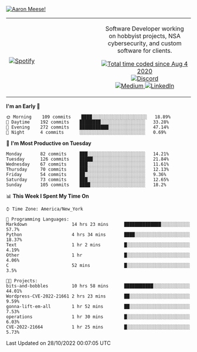 [![Aaron Meese!](https://user-images.githubusercontent.com/17814535/88975338-a2aabf00-d27f-11ea-963f-8a19608716b4.png)](https://github.com/ajmeese7/readme-ascii "README ASCII")

<!-- Modified from project here: https://github.com/novatorem/novatorem -->
<table width="100%">
  <tr>
  <td width="50%">

&nbsp; <br> [![Spotify](https://ajmeese7.vercel.app/api/spotify)](https://open.spotify.com/user/ajmeese)

  </td>
  <td width="50%">
    <p align="center">
    Software Developer working on hobbyist projects, NSA cybersecurity, and custom software for clients.
    </p>
    <p align="center">
      <a href="https://wakatime.com/@f726891d-3b02-46cd-9b60-e8c59f9e2b14">
        <img src="https://wakatime.com/badge/user/f726891d-3b02-46cd-9b60-e8c59f9e2b14.svg" alt="Total time coded since Aug 4 2020" title="WakaTime" />
      </a>
      <a href="http://link.aaronmeese.com/discord">
        <img src="https://img.shields.io/badge/discord-ajmeese7%234835-369?style=flat-square&logo=discord&logoColor=white&color=purple" alt="Discord" title="Discord">
      </a>
      <br />
      <a href="https://link.aaronmeese.com/medium">
        <img src="https://img.shields.io/badge/medium-ajmeese7-1DB954?style=flat-square&logo=medium&logoColor=white" alt="Medium" title="Medium">
      </a>
      <a href="https://link.aaronmeese.com/linkedin">
        <img src="https://img.shields.io/badge/linkedIn-aaronmeese-1DB954?style=flat-square&logo=linkedin&logoColor=white&color=blue" alt="LinkedIn" title="LinkedIn">
      </a>
    </p>
  </td>

</table>

[//]: <> (The `&nbsp;` is to have Aphelion take up more space)

<!--START_SECTION:waka-->
**I'm an Early 🐤** 

```text
🌞 Morning    109 commits    ████░░░░░░░░░░░░░░░░░░░░░   18.89% 
🌆 Daytime    192 commits    ████████░░░░░░░░░░░░░░░░░   33.28% 
🌃 Evening    272 commits    ███████████░░░░░░░░░░░░░░   47.14% 
🌙 Night      4 commits      ░░░░░░░░░░░░░░░░░░░░░░░░░   0.69%

```
📅 **I'm Most Productive on Tuesday** 

```text
Monday       82 commits     ███░░░░░░░░░░░░░░░░░░░░░░   14.21% 
Tuesday      126 commits    █████░░░░░░░░░░░░░░░░░░░░   21.84% 
Wednesday    67 commits     ███░░░░░░░░░░░░░░░░░░░░░░   11.61% 
Thursday     70 commits     ███░░░░░░░░░░░░░░░░░░░░░░   12.13% 
Friday       54 commits     ██░░░░░░░░░░░░░░░░░░░░░░░   9.36% 
Saturday     73 commits     ███░░░░░░░░░░░░░░░░░░░░░░   12.65% 
Sunday       105 commits    ████░░░░░░░░░░░░░░░░░░░░░   18.2%

```


📊 **This Week I Spent My Time On** 

```text
⌚︎ Time Zone: America/New_York

💬 Programming Languages: 
Markdown                 14 hrs 23 mins      ██████████████░░░░░░░░░░░   57.7% 
Python                   4 hrs 34 mins       ████░░░░░░░░░░░░░░░░░░░░░   18.37% 
Text                     1 hr 2 mins         █░░░░░░░░░░░░░░░░░░░░░░░░   4.19% 
Other                    1 hr                █░░░░░░░░░░░░░░░░░░░░░░░░   4.06% 
C                        52 mins             █░░░░░░░░░░░░░░░░░░░░░░░░   3.5%

🐱‍💻 Projects: 
bits-and-bobbles         10 hrs 58 mins      ███████████░░░░░░░░░░░░░░   44.01% 
Wordpress-CVE-2022-21661 2 hrs 23 mins       ██░░░░░░░░░░░░░░░░░░░░░░░   9.59% 
gonna-lift-em-all        1 hr 52 mins        ██░░░░░░░░░░░░░░░░░░░░░░░   7.53% 
operations               1 hr 30 mins        █░░░░░░░░░░░░░░░░░░░░░░░░   6.03% 
CVE-2022-21664           1 hr 25 mins        █░░░░░░░░░░░░░░░░░░░░░░░░   5.73%

```


 Last Updated on 28/10/2022 00:07:05 UTC
<!--END_SECTION:waka-->
